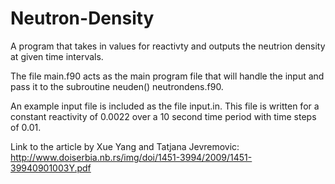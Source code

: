 # Neutron-Density
A program that takes in values for reactivty and outputs the neutrion density at given time intervals.

The file main.f90 acts as the main program file that will handle the input and pass it to the subroutine neuden() 
neutrondens.f90. 

An example input file is included as the file input.in. This file is written for a constant reactivity of 0.0022 over a 10 second time period with time steps of 0.01.

Link to the article by Xue Yang and Tatjana Jevremovic:
http://www.doiserbia.nb.rs/img/doi/1451-3994/2009/1451-39940901003Y.pdf
